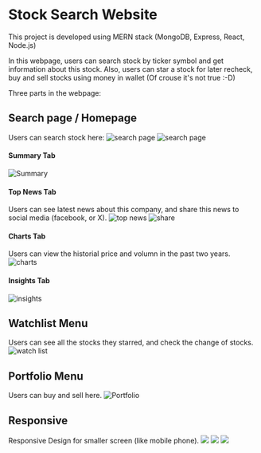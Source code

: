 # Stock Search Website

This project is developed using MERN stack (MongoDB, Express, React, Node.js) 

In this webpage, users can search stock by ticker symbol and get information about this stock. Also, users can star a stock for later recheck, buy and sell stocks using money in wallet (Of crouse it's not true :-D) 

Three parts in the webpage: 

## Search page / Homepage
Users can search stock here:
![search page](https://github.com/KaltsitsPie/picx-images-hosting/raw/master/homepage1.8vmosg7j7l.webp)
![search page](https://github.com/KaltsitsPie/picx-images-hosting/raw/master/hpmepage2.lvi48mwoa.webp)

#### Summary Tab
![Summary](https://github.com/KaltsitsPie/picx-images-hosting/raw/master/summary.361cgvpvep.webp)

#### Top News Tab
Users can see latest news about this company, and share this news to social media (facebook, or X).
![top news](https://github.com/KaltsitsPie/picx-images-hosting/raw/master/newsnews.4n7hin011o.webp)
![share](https://github.com/KaltsitsPie/picx-images-hosting/raw/master/topnews2.4jnvkx0xff.webp)

#### Charts Tab
Users can view the historial price and volumn in the past two years.
![charts](https://github.com/KaltsitsPie/picx-images-hosting/raw/master/charts.2ruwq0hkjc.webp)

#### Insights Tab
![insights](https://github.com/KaltsitsPie/picx-images-hosting/raw/master/insights.9nzka70unq.webp)

## Watchlist Menu
Users can see all the stocks they starred, and check the change of stocks.
![watch list](https://github.com/KaltsitsPie/picx-images-hosting/raw/master/watch.7egjqq7h3o.webp)

## Portfolio Menu
Users can buy and sell here.
![Portfolio](https://github.com/KaltsitsPie/picx-images-hosting/raw/master/portfolio.6pna6pjy37.webp)

## Responsive
Responsive Design for smaller screen (like mobile phone).
![](https://github.com/KaltsitsPie/picx-images-hosting/raw/master/res2.7p2dechoy.webp)
![](https://github.com/KaltsitsPie/picx-images-hosting/raw/master/res3.2kroulqavf.webp)
![](https://github.com/KaltsitsPie/picx-images-hosting/raw/master/res1.39kyemdtw4.webp)